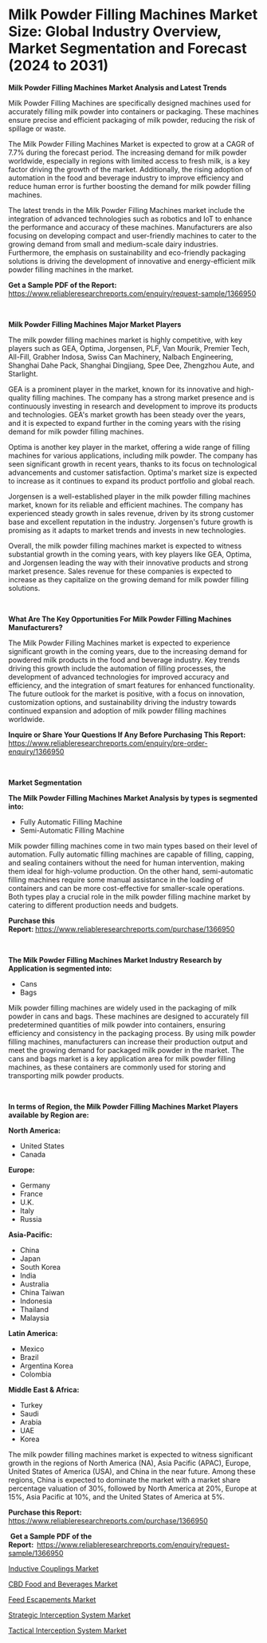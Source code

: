<p><h1>Milk Powder Filling Machines Market Size: Global Industry Overview, Market Segmentation and Forecast (2024 to 2031)</h1></p><p><strong>Milk Powder Filling Machines Market Analysis and Latest Trends</strong></p>
<p><p>Milk Powder Filling Machines are specifically designed machines used for accurately filling milk powder into containers or packaging. These machines ensure precise and efficient packaging of milk powder, reducing the risk of spillage or waste.</p><p>The Milk Powder Filling Machines Market is expected to grow at a CAGR of 7.7% during the forecast period. The increasing demand for milk powder worldwide, especially in regions with limited access to fresh milk, is a key factor driving the growth of the market. Additionally, the rising adoption of automation in the food and beverage industry to improve efficiency and reduce human error is further boosting the demand for milk powder filling machines.</p><p>The latest trends in the Milk Powder Filling Machines market include the integration of advanced technologies such as robotics and IoT to enhance the performance and accuracy of these machines. Manufacturers are also focusing on developing compact and user-friendly machines to cater to the growing demand from small and medium-scale dairy industries. Furthermore, the emphasis on sustainability and eco-friendly packaging solutions is driving the development of innovative and energy-efficient milk powder filling machines in the market.</p></p>
<p><strong>Get a Sample PDF of the Report:&nbsp;</strong> <a href="https://www.reliableresearchreports.com/enquiry/request-sample/1366950">https://www.reliableresearchreports.com/enquiry/request-sample/1366950</a></p>
<p>&nbsp;</p>
<p><strong>Milk Powder Filling Machines Major Market Players</strong></p>
<p><p>The milk powder filling machines market is highly competitive, with key players such as GEA, Optima, Jorgensen, PLF, Van Mourik, Premier Tech, All-Fill, Grabher Indosa, Swiss Can Machinery, Nalbach Engineering, Shanghai Dahe Pack, Shanghai Dingjiang, Spee Dee, Zhengzhou Aute, and Starlight.</p><p>GEA is a prominent player in the market, known for its innovative and high-quality filling machines. The company has a strong market presence and is continuously investing in research and development to improve its products and technologies. GEA's market growth has been steady over the years, and it is expected to expand further in the coming years with the rising demand for milk powder filling machines.</p><p>Optima is another key player in the market, offering a wide range of filling machines for various applications, including milk powder. The company has seen significant growth in recent years, thanks to its focus on technological advancements and customer satisfaction. Optima's market size is expected to increase as it continues to expand its product portfolio and global reach.</p><p>Jorgensen is a well-established player in the milk powder filling machines market, known for its reliable and efficient machines. The company has experienced steady growth in sales revenue, driven by its strong customer base and excellent reputation in the industry. Jorgensen's future growth is promising as it adapts to market trends and invests in new technologies.</p><p>Overall, the milk powder filling machines market is expected to witness substantial growth in the coming years, with key players like GEA, Optima, and Jorgensen leading the way with their innovative products and strong market presence. Sales revenue for these companies is expected to increase as they capitalize on the growing demand for milk powder filling solutions.</p></p>
<p>&nbsp;</p>
<p><strong>What Are The Key Opportunities For Milk Powder Filling Machines Manufacturers?</strong></p>
<p><p>The Milk Powder Filling Machines market is expected to experience significant growth in the coming years, due to the increasing demand for powdered milk products in the food and beverage industry. Key trends driving this growth include the automation of filling processes, the development of advanced technologies for improved accuracy and efficiency, and the integration of smart features for enhanced functionality. The future outlook for the market is positive, with a focus on innovation, customization options, and sustainability driving the industry towards continued expansion and adoption of milk powder filling machines worldwide.</p></p>
<p><strong>Inquire or Share Your Questions If Any Before Purchasing This Report:</strong> <a href="https://www.reliableresearchreports.com/enquiry/pre-order-enquiry/1366950">https://www.reliableresearchreports.com/enquiry/pre-order-enquiry/1366950</a></p>
<p>&nbsp;</p>
<p><strong>Market Segmentation</strong></p>
<p><strong>The Milk Powder Filling Machines Market Analysis by types is segmented into:</strong></p>
<p><ul><li>Fully Automatic Filling Machine</li><li>Semi-Automatic Filling Machine</li></ul></p>
<p><p>Milk powder filling machines come in two main types based on their level of automation. Fully automatic filling machines are capable of filling, capping, and sealing containers without the need for human intervention, making them ideal for high-volume production. On the other hand, semi-automatic filling machines require some manual assistance in the loading of containers and can be more cost-effective for smaller-scale operations. Both types play a crucial role in the milk powder filling machine market by catering to different production needs and budgets.</p></p>
<p><strong>Purchase this Report:&nbsp;</strong><a href="https://www.reliableresearchreports.com/purchase/1366950">https://www.reliableresearchreports.com/purchase/1366950</a></p>
<p>&nbsp;</p>
<p><strong>The Milk Powder Filling Machines Market Industry Research by Application is segmented into:</strong></p>
<p><ul><li>Cans</li><li>Bags</li></ul></p>
<p><p>Milk powder filling machines are widely used in the packaging of milk powder in cans and bags. These machines are designed to accurately fill predetermined quantities of milk powder into containers, ensuring efficiency and consistency in the packaging process. By using milk powder filling machines, manufacturers can increase their production output and meet the growing demand for packaged milk powder in the market. The cans and bags market is a key application area for milk powder filling machines, as these containers are commonly used for storing and transporting milk powder products.</p></p>
<p>&nbsp;</p>
<p><strong>In terms of Region, the Milk Powder Filling Machines Market Players available by Region are:</strong></p>
<p>
    <p> <strong> North America: </strong>
        <ul>
            <li>United States</li>
            <li>Canada</li>
        </ul>
        </p> 
    <p> <strong> Europe: </strong>
        <ul>
            <li>Germany</li>
            <li>France</li>
            <li>U.K.</li>
            <li>Italy</li>
            <li>Russia</li>
        </ul>
        </p> 
    <p> <strong> Asia-Pacific: </strong>
        <ul>
            <li>China</li>
            <li>Japan</li>
            <li>South Korea</li>
            <li>India</li>
            <li>Australia</li>
            <li>China Taiwan</li>
            <li>Indonesia</li>
            <li>Thailand</li>
            <li>Malaysia</li>
        </ul>
        </p> 
    <p> <strong> Latin America: </strong>
        <ul>
            <li>Mexico</li>
            <li>Brazil</li>
            <li>Argentina Korea</li>
            <li>Colombia</li>
        </ul>
        </p> 
    <p> <strong> Middle East & Africa: </strong>
        <ul>
            <li>Turkey</li>
            <li>Saudi</li>
            <li>Arabia</li>
            <li>UAE</li>
            <li>Korea</li>
        </ul>
    </p>
    </p>
<p><p>The milk powder filling machines market is expected to witness significant growth in the regions of North America (NA), Asia Pacific (APAC), Europe, United States of America (USA), and China in the near future. Among these regions, China is expected to dominate the market with a market share percentage valuation of 30%, followed by North America at 20%, Europe at 15%, Asia Pacific at 10%, and the United States of America at 5%.</p></p>
<p><strong>Purchase this Report: </strong><a href="https://www.reliableresearchreports.com/purchase/1366950">https://www.reliableresearchreports.com/purchase/1366950</a></p>
<p>&nbsp;<strong>Get a Sample PDF of the Report:&nbsp;&nbsp;</strong><a href="https://www.reliableresearchreports.com/enquiry/request-sample/1366950">https://www.reliableresearchreports.com/enquiry/request-sample/1366950</a></p>
<p><strong></strong></p>
<p><p><a href="https://medium.com/@jettreichel44/inductive-couplings-market-share-evolution-and-market-growth-trends-2024-2031-a3a86bbabd1f">Inductive Couplings Market</a></p><p><a href="https://github.com/shotows/Market-Research-Report-List-1/blob/main/cbd-food-and-beverages-market.md">CBD Food and Beverages Market</a></p><p><a href="https://medium.com/@jettreichel44/feed-escapements-market-share-evolution-and-market-growth-trends-2024-2031-9b9d902e2a34">Feed Escapements Market</a></p><p><a href="https://medium.com/@jettreichel44/strategic-interception-system-market-insight-market-trends-growth-forecasted-from-2024-to-2031-f1f6837a0264">Strategic Interception System Market</a></p><p><a href="https://medium.com/@avacampbell767/tactical-interception-system-market-outlook-industry-overview-and-forecast-2024-to-2031-8506534d89c5">Tactical Interception System Market</a></p></p>